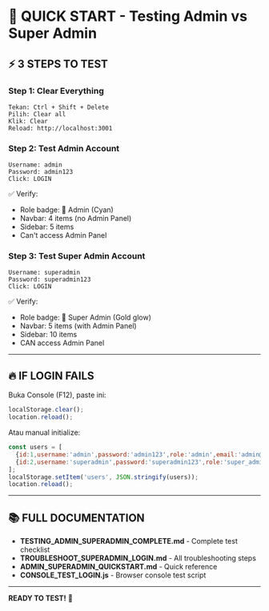 # 🚀 QUICK START - Testing Admin vs Super Admin

## ⚡ 3 STEPS TO TEST

### Step 1: Clear Everything
```
Tekan: Ctrl + Shift + Delete
Pilih: Clear all
Klik: Clear
Reload: http://localhost:3001
```

### Step 2: Test Admin Account
```
Username: admin
Password: admin123
Click: LOGIN
```

✅ Verify:
- Role badge: 👤 Admin (Cyan)
- Navbar: 4 items (no Admin Panel)
- Sidebar: 5 items
- Can't access Admin Panel

### Step 3: Test Super Admin Account
```
Username: superadmin
Password: superadmin123
Click: LOGIN
```

✅ Verify:
- Role badge: 👑 Super Admin (Gold glow)
- Navbar: 5 items (with Admin Panel)
- Sidebar: 10 items
- CAN access Admin Panel

---

## 🔥 IF LOGIN FAILS

Buka Console (F12), paste ini:

```javascript
localStorage.clear();
location.reload();
```

Atau manual initialize:

```javascript
const users = [
  {id:1,username:'admin',password:'admin123',role:'admin',email:'admin@pelbiot.com',name:'Administrator',createdAt:new Date().toISOString()},
  {id:2,username:'superadmin',password:'superadmin123',role:'super_admin',email:'superadmin@pelbiot.com',name:'Super Administrator',createdAt:new Date().toISOString()}
];
localStorage.setItem('users', JSON.stringify(users));
location.reload();
```

---

## 📚 FULL DOCUMENTATION

- **TESTING_ADMIN_SUPERADMIN_COMPLETE.md** - Complete test checklist
- **TROUBLESHOOT_SUPERADMIN_LOGIN.md** - All troubleshooting steps
- **ADMIN_SUPERADMIN_QUICKSTART.md** - Quick reference
- **CONSOLE_TEST_LOGIN.js** - Browser console test script

---

**READY TO TEST!** 🎯
